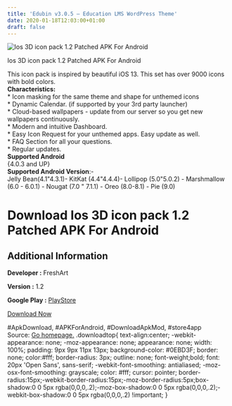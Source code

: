 ```yaml
---
title: 'Edubin v3.0.5 – Education LMS WordPress Theme'
date: 2020-01-18T12:03:00+01:00
draft: false
---
```


![Ios 3D icon pack 1.2 Patched APK For Android](https://i0.wp.com/apkhome.net/wp-content/uploads/2020/01/Ios-3D-icon-pack-1.2-Patched.png "Ios 3D icon pack 1.2 Patched APK For Android")

  

Ios 3D icon pack 1.2 Patched APK For Android

This icon pack is inspired by beautiful iOS 13. This set has over 9000 icons with bold colors.  
**Characteristics:**  
\* Icon masking for the same theme and shape for unthemed icons  
\* Dynamic Calendar. (if supported by your 3rd party launcher)  
\* Cloud-based wallpapers - update from our server so you get new wallpapers continuously.  
\* Modern and intuitive Dashboard.  
\* Easy Icon Request for your unthemed apps. Easy update as well.  
\* FAQ Section for all your questions.  
\* Regular updates.  
**Supported Android**  
{4.0.3 and UP}  
**Supported Android Version**:-  
Jelly Bean(4.1"4.3.1)- KitKat (4.4"4.4.4)- Lollipop (5.0"5.0.2) - Marshmallow (6.0 - 6.0.1) - Nougat (7.0 " 7.1.1) - Oreo (8.0-8.1) - Pie (9.0)

Download Ios 3D icon pack 1.2 Patched APK For Android
=====================================================

Additional Information
----------------------

**Developer :** FreshArt

**Version :** 1.2

**Google Play :** [PlayStore](https://play.google.com/store/apps/details?id=com.freshart.myios3d)

  

[Download Now](https://store4app.co/post/ios-3d-icon-pack-1-2-patched-apk-for-android_1579335401)

  
#ApkDownload, #APKForAndroid, #DownloadApkMod, #store4app  
Source: [Go homepage.](https://store4app.co/post/ios-3d-icon-pack-1-2-patched-apk-for-android_1579335401) .downloadtop{ text-align:center; -webkit-appearance: none; -moz-appearance: none; appearance: none; width: 100%; padding: 9px 9px 11px 13px; background-color: #0EBD3F; border: none; color:#fff; border-radius: 3px; outline: none; font-weight;bold; font: 20px 'Open Sans', sans-serif; -webkit-font-smoothing: antialiased; -moz-osx-font-smoothing: grayscale; color: #fff; cursor: pointer; border-radius:15px;-webkit-border-radius:15px;-moz-border-radius:5px;box-shadow:0 0 5px rgba(0,0,0,.2);-moz-box-shadow:0 0 5px rgba(0,0,0,.2);-webkit-box-shadow:0 0 5px rgba(0,0,0,.2) !important; }